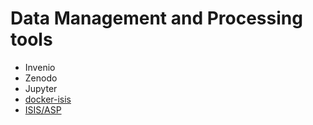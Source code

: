 # Data Management and Processing tools

- Invenio
- Zenodo
- Jupyter
- [docker-isis](https://github.com/europlanet-gmap/docker-isis3)
- [ISIS/ASP](https://github.com/europlanet-gmap/PyISIS-Parallel)
